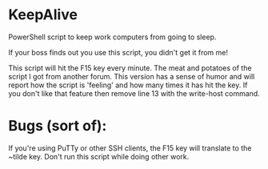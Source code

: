 # KeepAlive
PowerShell script to keep work computers from going to sleep.

If your boss finds out you use this script, you didn't get it from me!

This script will hit the F15 key every minute.  The meat and potatoes of the script I got from another forum.  This version has a sense of humor and will report how the script is 'feeling' and how many times it has hit the key.  If you don't like that feature then remove line 13 with the write-host command.

# Bugs (sort of): 
If you're using PuTTy or other SSH clients, the F15 key will translate to the ~tilde key.  Don't run this script while doing other work.
